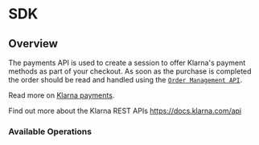 # SDK

## Overview

The payments API is used to create a session to offer Klarna's payment methods as part of your checkout. As soon as the purchase is completed the order should be read and handled using the [`Order Management API`](https://docs.klarna.com/api/ordermanagement).

Read more on [Klarna payments](https://docs.klarna.com/klarna-payments/).

Find out more about the Klarna REST APIs
<https://docs.klarna.com/api>
### Available Operations

